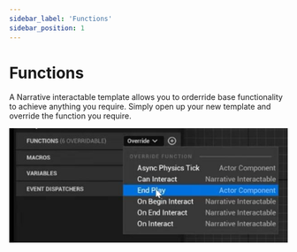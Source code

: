 ```yaml
---
sidebar_label: 'Functions'
sidebar_position: 1
---
```


# Functions

A Narrative interactable template allows you to orderride base functionality to achieve anything you require. Simply open up your new template and override the function you require.

![functions.jpg](/img/interaction/functions.jpg)